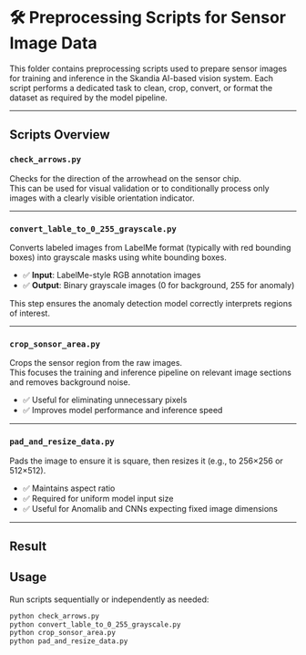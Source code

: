# 🛠️ Preprocessing Scripts for Sensor Image Data

This folder contains preprocessing scripts used to prepare sensor images for training and inference in the Skandia AI-based vision system. Each script performs a dedicated task to clean, crop, convert, or format the dataset as required by the model pipeline.

---

## Scripts Overview

### `check_arrows.py`
Checks for the direction of the arrowhead on the sensor chip.  
This can be used for visual validation or to conditionally process only images with a clearly visible orientation indicator.

---

### `convert_lable_to_0_255_grayscale.py`
Converts labeled images from LabelMe format (typically with red bounding boxes) into grayscale masks using white bounding boxes.

- ✅ **Input**: LabelMe-style RGB annotation images  
- ✅ **Output**: Binary grayscale images (0 for background, 255 for anomaly)

This step ensures the anomaly detection model correctly interprets regions of interest.

---

### `crop_sonsor_area.py`
Crops the sensor region from the raw images.  
This focuses the training and inference pipeline on relevant image sections and removes background noise.

- ✅ Useful for eliminating unnecessary pixels  
- ✅ Improves model performance and inference speed

---

### `pad_and_resize_data.py`
Pads the image to ensure it is square, then resizes it (e.g., to 256×256 or 512×512).

- ✅ Maintains aspect ratio  
- ✅ Required for uniform model input size  
- ✅ Useful for Anomalib and CNNs expecting fixed image dimensions

---

## Result



##  Usage

Run scripts sequentially or independently as needed:

```bash
python check_arrows.py
python convert_lable_to_0_255_grayscale.py
python crop_sonsor_area.py
python pad_and_resize_data.py
